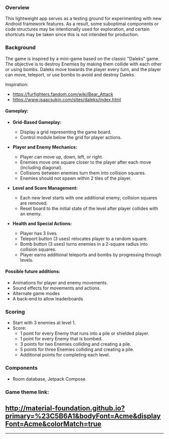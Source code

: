 
### Overview
This lightweight app serves as a testing ground for experimenting with new Android framework features. As a result, some suboptimal components or code structures may be intentionally used for exploration, and certain shortcuts may be taken since this is not intended for production.
### Background
The game is inspired by a mini-game based on the classic "Daleks" game. The objective is to destroy Enemies by making them collide with each other or using bombs. Daleks move towards the player every turn, and the player can move, teleport, or use bombs to avoid and destroy Daleks.

Inspiration:
- https://furfighters.fandom.com/wiki/Bear_Attack
- https://www.isaacsukin.com/sites/daleks/index.html



#### Gameplay:
- **Grid-Based Gameplay:**
  - Display a grid representing the game board.
  - Control module below the grid for player actions.

- **Player and Enemy Mechanics:**
  - Player can move up, down, left, or right.
  - Enemies move one square closer to the player after each move (including diagonal).
  - Collisions between enemies turn them into collision squares.
  - Enemies should not spawn within 2 tiles of the player.

- **Level and Score Management:**
  - Each new level starts with one additional enemy; collision squares are removed.
  - Reset board to the initial state of the level after player collides with an enemy.

- **Health and Special Actions:**
  - Player has 3 lives.
  - Teleport button (3 uses) relocates player to a random square.
  - Bomb button (3 uses) turns enemies in a 2-square radius into collision squares.
  - Player earns additional teleports and bombs by progressing through levels.

#### Possible future additions:
- Animations for player and enemy movements.
- Sound effects for movements and actions.
- Alternate game modes
- A back-end to allow leaderboards

### Scoring
- Start with 3 enemies at level 1.
- Score:
  + 1 point for every Enemy that runs into a pile or shielded player.
  + 1 point for every Enemy that is bombed.
  + 3 points for two Enemies colliding and creating a pile.
  + 5 points for three Enemies colliding and creating a pile.
  + Additional points for completing each level.

### Components
- Room database, Jetpack Compose

### Game theme link:
http://material-foundation.github.io?primary=%23C5B6A1&bodyFont=Acme&displayFont=Acme&colorMatch=true
----------------

-----

